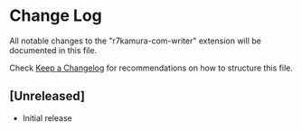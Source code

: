 # Change Log

All notable changes to the "r7kamura-com-writer" extension will be documented in this file.

Check [Keep a Changelog](http://keepachangelog.com/) for recommendations on how to structure this file.

## [Unreleased]

- Initial release